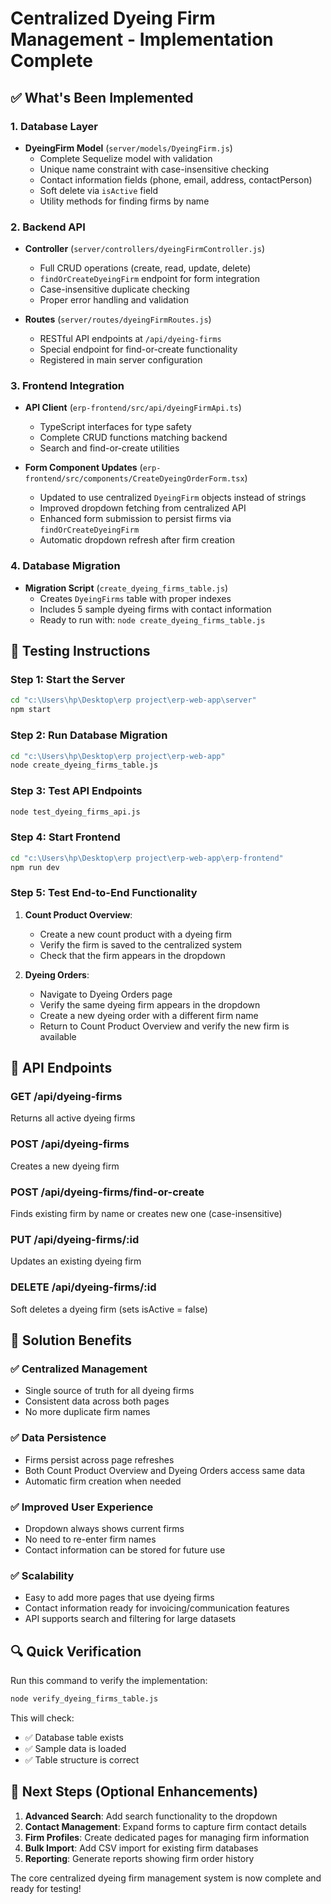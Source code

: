 # Centralized Dyeing Firm Management - Implementation Complete

## ✅ What's Been Implemented

### 1. Database Layer
- **DyeingFirm Model** (`server/models/DyeingFirm.js`)
  - Complete Sequelize model with validation
  - Unique name constraint with case-insensitive checking
  - Contact information fields (phone, email, address, contactPerson)
  - Soft delete via `isActive` field
  - Utility methods for finding firms by name

### 2. Backend API
- **Controller** (`server/controllers/dyeingFirmController.js`)
  - Full CRUD operations (create, read, update, delete)
  - `findOrCreateDyeingFirm` endpoint for form integration
  - Case-insensitive duplicate checking
  - Proper error handling and validation

- **Routes** (`server/routes/dyeingFirmRoutes.js`)
  - RESTful API endpoints at `/api/dyeing-firms`
  - Special endpoint for find-or-create functionality
  - Registered in main server configuration

### 3. Frontend Integration
- **API Client** (`erp-frontend/src/api/dyeingFirmApi.ts`)
  - TypeScript interfaces for type safety
  - Complete CRUD functions matching backend
  - Search and find-or-create utilities

- **Form Component Updates** (`erp-frontend/src/components/CreateDyeingOrderForm.tsx`)
  - Updated to use centralized `DyeingFirm` objects instead of strings
  - Improved dropdown fetching from centralized API
  - Enhanced form submission to persist firms via `findOrCreateDyeingFirm`
  - Automatic dropdown refresh after firm creation

### 4. Database Migration
- **Migration Script** (`create_dyeing_firms_table.js`)
  - Creates `DyeingFirms` table with proper indexes
  - Includes 5 sample dyeing firms with contact information
  - Ready to run with: `node create_dyeing_firms_table.js`

## 🚀 Testing Instructions

### Step 1: Start the Server
```bash
cd "c:\Users\hp\Desktop\erp project\erp-web-app\server"
npm start
```

### Step 2: Run Database Migration
```bash
cd "c:\Users\hp\Desktop\erp project\erp-web-app"
node create_dyeing_firms_table.js
```

### Step 3: Test API Endpoints
```bash
node test_dyeing_firms_api.js
```

### Step 4: Start Frontend
```bash
cd "c:\Users\hp\Desktop\erp project\erp-web-app\erp-frontend"
npm run dev
```

### Step 5: Test End-to-End Functionality
1. **Count Product Overview**:
   - Create a new count product with a dyeing firm
   - Verify the firm is saved to the centralized system
   - Check that the firm appears in the dropdown

2. **Dyeing Orders**:
   - Navigate to Dyeing Orders page
   - Verify the same dyeing firm appears in the dropdown
   - Create a new dyeing order with a different firm name
   - Return to Count Product Overview and verify the new firm is available

## 🔧 API Endpoints

### GET /api/dyeing-firms
Returns all active dyeing firms

### POST /api/dyeing-firms
Creates a new dyeing firm

### POST /api/dyeing-firms/find-or-create
Finds existing firm by name or creates new one (case-insensitive)

### PUT /api/dyeing-firms/:id
Updates an existing dyeing firm

### DELETE /api/dyeing-firms/:id
Soft deletes a dyeing firm (sets isActive = false)

## 🎯 Solution Benefits

### ✅ Centralized Management
- Single source of truth for all dyeing firms
- Consistent data across both pages
- No more duplicate firm names

### ✅ Data Persistence
- Firms persist across page refreshes
- Both Count Product Overview and Dyeing Orders access same data
- Automatic firm creation when needed

### ✅ Improved User Experience
- Dropdown always shows current firms
- No need to re-enter firm names
- Contact information can be stored for future use

### ✅ Scalability
- Easy to add more pages that use dyeing firms
- Contact information ready for invoicing/communication features
- API supports search and filtering for large datasets

## 🔍 Quick Verification

Run this command to verify the implementation:
```bash
node verify_dyeing_firms_table.js
```

This will check:
- ✅ Database table exists
- ✅ Sample data is loaded
- ✅ Table structure is correct

## 📝 Next Steps (Optional Enhancements)

1. **Advanced Search**: Add search functionality to the dropdown
2. **Contact Management**: Expand forms to capture firm contact details
3. **Firm Profiles**: Create dedicated pages for managing firm information
4. **Bulk Import**: Add CSV import for existing firm databases
5. **Reporting**: Generate reports showing firm order history

The core centralized dyeing firm management system is now complete and ready for testing!
